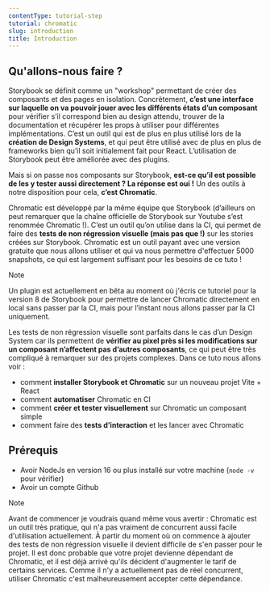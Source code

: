 ```yaml
---
contentType: tutorial-step
tutorial: chromatic
slug: introduction
title: Introduction
---
```


## Qu'allons-nous faire ?

Storybook se définit comme un "workshop" permettant de créer des composants et des pages en isolation. Concrètement, **c’est une interface sur laquelle on va pouvoir jouer avec les différents états d’un composant** pour vérifier s’il correspond bien au design attendu, trouver de la documentation et récupérer les props à utiliser pour différentes implémentations. C’est un outil qui est de plus en plus utilisé lors de la **création de Design Systems**, et qui peut être utilisé avec de plus en plus de frameworks bien qu’il soit initialement fait pour React. L’utilisation de Storybook peut être améliorée avec des plugins.

Mais si on passe nos composants sur Storybook, **est-ce qu’il est possible de les y tester aussi directement ? La réponse est oui !** Un des outils à notre disposition pour cela, **c’est Chromatic**.

Chromatic est développé par la même équipe que Storybook (d’ailleurs on peut remarquer que la chaîne officielle de Storybook sur Youtube s’est renommée Chromatic !). C’est un outil qu’on utilise dans la CI, qui permet de faire des **tests de non régression visuelle (mais pas que !)** sur les stories créées sur Storybook. Chromatic est un outil payant avec une version gratuite que nous allons utiliser et qui va nous permettre d'effectuer 5000 snapshots, ce qui est largement suffisant pour les besoins de ce tuto !

<div class="admonition info" markdown="1"><p class="admonition-title">Note</p>
Un plugin est actuellement en bêta au moment où j'écris ce tutoriel pour la version 8 de Storybook pour permettre de lancer Chromatic directement en local sans passer par la CI, mais pour l’instant nous allons passer par la CI uniquement.
</div>

Les tests de non régression visuelle sont parfaits dans le cas d’un Design System car ils permettent de **vérifier au pixel près si les modifications sur un composant n’affectent pas d’autres composants**, ce qui peut être très compliqué à remarquer sur des projets complexes. Dans ce tuto nous allons voir&nbsp;:

-   comment **installer Storybook et Chromatic** sur un nouveau projet Vite + React
-   comment **automatiser** Chromatic en CI
-   comment **créer et tester visuellement** sur Chromatic un composant simple
-   comment faire des **tests d’interaction** et les lancer avec Chromatic

## Prérequis

- Avoir NodeJs en version 16 ou plus installé sur votre machine (`node -v` pour vérifier)
- Avoir un compte Github

<div class="admonition note" markdown="1"><p class="admonition-title">Note</p>
Avant de commencer je voudrais quand même vous avertir&nbsp;: Chromatic est un outil très pratique, qui n'a pas vraiment de concurrent aussi facile d'utilisation actuellement. À partir du moment où on commence à ajouter des tests de non régression visuelle il devient difficile de s'en passer pour le projet. Il est donc probable que votre projet devienne dépendant de Chromatic, et il est déjà arrivé qu'ils décident d'augmenter le tarif de certains services. Comme il n'y a actuellement pas de réel concurrent, utiliser Chromatic c'est malheureusement accepter cette dépendance.
</div>

